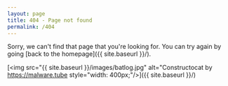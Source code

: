 ```yaml
---
layout: page
title: 404 - Page not found
permalink: /404
---
```


Sorry, we can't find that page that you're looking for. You can try again by going [back to the homepage]({{ site.baseurl }}/).

[<img src="{{ site.baseurl }}/images/batlog.jpg" alt="Constructocat by https://malware.tube style="width: 400px;"/>]({{ site.baseurl }}/)
